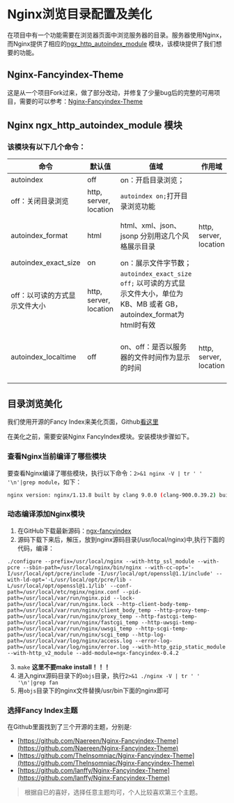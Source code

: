 # Nginx浏览目录配置及美化

在项目中有一个功能需要在浏览器页面中浏览服务器的目录。服务器使用Nginx，而Nginx提供了相应的[ngx_http_autoindex_module](http://nginx.org/en/docs/http/ngx_http_autoindex_module.html) 模块，该模块提供了我们想要的功能。

## Nginx-Fancyindex-Theme

这是从一个项目Fork过来，做了部分改动，并修复了少量bug后的完整的可用项目，需要的可以参考：[Nginx-Fancyindex-Theme](https://github.com/lanffy/Nginx-Fancyindex-Theme)

## Nginx ngx_http_autoindex_module 模块

### 该模块有以下几个命令：

| 命令                   | 默认值                    | 值域                                                                                | 作用域                    | EG                                                                  |
| -------------------- | ---------------------- | --------------------------------------------------------------------------------- | ---------------------- | ------------------------------------------------------------------- |
| autoindex            | off                    | on：开启目录浏览；                                                                        |                        |                                                                     |
| off：关闭目录浏览           | http, server, location | `autoindex on;`打开目录浏览功能                                                           |                        |                                                                     |
| autoindex_format     | html                   | html、xml、json、jsonp 分别用这几个风格展示目录                                                  | http, server, location | `autoindex_format html;` 以网页的风格展示目录内容。该属性在1.7.9及以上适用                |
| autoindex_exact_size | on                     | on：展示文件字节数；                                                                       |                        |                                                                     |
| off：以可读的方式显示文件大小     | http, server, location | `autoindex_exact_size off;` 以可读的方式显示文件大小，单位为 KB、MB 或者 GB，autoindex_format为html时有效 |                        |                                                                     |
| autoindex_localtime  | off                    | on、off：是否以服务器的文件时间作为显示的时间                                                         | http, server, location | `autoindex_localtime on;` 以服务器的文件时间作为显示的时间,autoindex_format为html时有效 |


## 目录浏览美化

我们使用开源的Fancy Index来美化页面，Github[看这里](https://github.com/aperezdc/ngx-fancyindex)

在美化之前，需要安装Nginx FancyIndex模块。安装模块步骤如下。

### 查看Nginx当前编译了哪些模块

要查看Nginx编译了哪些模块，执行以下命令：`2>&1 nginx -V | tr ' ' '\n'|grep module`，如下：
```bash
nginx version: nginx/1.13.8 built by clang 9.0.0 (clang-900.0.39.2) built with OpenSSL 1.1.0f 25 May 2017 TLS SNI support enabled configure arguments: --prefix=/usr/local/nginx --with-http_ssl_module --with-pcre --sbin-path=/usr/local/nginx/bin/nginx --with-cc-opt='-I/usr/local/opt/pcre/include -I/usr/local/opt/openssl@1.1/include' --with-ld-opt='-L/usr/local/opt/pcre/lib -L/usr/local/opt/openssl@1.1/lib' --conf-path=/usr/local/etc/nginx/nginx.conf --pid-path=/usr/local/var/run/nginx.pid --lock-path=/usr/local/var/run/nginx.lock --http-client-body-temp-path=/usr/local/var/run/nginx/client_body_temp --http-proxy-temp-path=/usr/local/var/run/nginx/proxy_temp --http-fastcgi-temp-path=/usr/local/var/run/nginx/fastcgi_temp --http-uwsgi-temp-path=/usr/local/var/run/nginx/uwsgi_temp --http-scgi-temp-path=/usr/local/var/run/nginx/scgi_temp --http-log-path=/usr/local/var/log/nginx/access.log --error-log-path=/usr/local/var/log/nginx/error.log --with-http_gzip_static_module --with-http_v2_module
```

### 动态编译添加Nginx模块

1. 在GitHub下载最新源码：[ngx-fancyindex](https://github.com/aperezdc/ngx-fancyindex/releases)
2. 源码下载下来后，解压，放到nginx源码目录(/usr/local/nginx)中,执行下面的代码，编译：

 `./configure --prefix=/usr/local/nginx --with-http_ssl_module --with-pcre --sbin-path=/usr/local/nginx/bin/nginx --with-cc-opt='-I/usr/local/opt/pcre/include -I/usr/local/opt/openssl@1.1/include' --with-ld-opt='-L/usr/local/opt/pcre/lib -L/usr/local/opt/openssl@1.1/lib' --conf-path=/usr/local/etc/nginx/nginx.conf --pid-path=/usr/local/var/run/nginx.pid --lock-path=/usr/local/var/run/nginx.lock --http-client-body-temp-path=/usr/local/var/run/nginx/client_body_temp --http-proxy-temp-path=/usr/local/var/run/nginx/proxy_temp --http-fastcgi-temp-path=/usr/local/var/run/nginx/fastcgi_temp --http-uwsgi-temp-path=/usr/local/var/run/nginx/uwsgi_temp --http-scgi-temp-path=/usr/local/var/run/nginx/scgi_temp --http-log-path=/usr/local/var/log/nginx/access.log --error-log-path=/usr/local/var/log/nginx/error.log --with-http_gzip_static_module --with-http_v2_module --add-module=ngx-fancyindex-0.4.2`

3. `make` **这里不要make install！！！**
4. 进入nginx源码目录下的`objs`目录，执行`2>&1 ./nginx -V | tr ' ' '\n'|grep fan`
5. 用`objs`目录下的nginx文件替换/usr/bin下面的nginx即可

### 选择Fancy Index主题

在Github里面找到了三个开源的主题，分别是:

- [https://github.com/Naereen/Nginx-Fancyindex-Theme](https://github.com/Naereen/Nginx-Fancyindex-Theme)
- [https://github.com/TheInsomniac/Nginx-Fancyindex-Theme](https://github.com/TheInsomniac/Nginx-Fancyindex-Theme)
- [https://github.com/lanffy/Nginx-Fancyindex-Theme](https://github.com/lanffy/Nginx-Fancyindex-Theme)

> 根据自已的喜好，选择任意主题均可，个人比较喜欢第三个主题。



